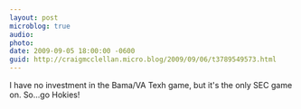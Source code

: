 ```yaml
---
layout: post
microblog: true
audio: 
photo: 
date: 2009-09-05 18:00:00 -0600
guid: http://craigmcclellan.micro.blog/2009/09/06/t3789549573.html
---
```

I have no investment in the Bama/VA Texh game, but it's the only SEC game on. So...go Hokies!
